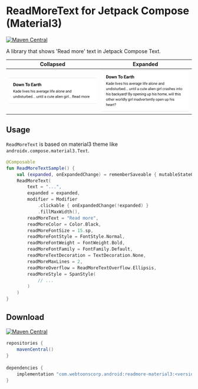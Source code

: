 # ReadMoreText for Jetpack Compose (Material3)

[![Maven Central](https://img.shields.io/maven-central/v/com.webtoonscorp.android/readmore-material3)](https://search.maven.org/search?q=g:com.webtoonscorp.android)

A library that shows 'Read more' text in Jetpack Compose Text.

| Collapsed                               | Expanded                              |
| --------------------------------------- | ------------------------------------- |
| <img width="300" src="collapsed.png" /> | <img width="300" src="expanded.png" /> |

## Usage

`ReadMoreText` is based on material3 theme like `androidx.compose.material3.Text`.

```kotlin
@Composable
fun ReadMoreTextSample() {
    val (expanded, onExpandedChange) = rememberSaveable { mutableStateOf(false) }
    ReadMoreText(
        text = "...",
        expanded = expanded,
        modifier = Modifier
            .clickable { onExpandedChange(!expanded) }
            .fillMaxWidth(),
        readMoreText = "Read more",
        readMoreColor = Color.Black,
        readMoreFontSize = 15.sp,
        readMoreFontStyle = FontStyle.Normal,
        readMoreFontWeight = FontWeight.Bold,
        readMoreFontFamily = FontFamily.Default,
        readMoreTextDecoration = TextDecoration.None,
        readMoreMaxLines = 2,
        readMoreOverflow = ReadMoreTextOverflow.Ellipsis,
        readMoreStyle = SpanStyle(
            // ...
        )
    )
}
```

## Download

[![Maven Central](https://img.shields.io/maven-central/v/com.webtoonscorp.android/readmore-material3)](https://search.maven.org/search?q=g:com.webtoonscorp.android)

```groovy
repositories {
    mavenCentral()
}

dependencies {
    implementation "com.webtoonscorp.android:readmore-material3:<version>"
}
```
